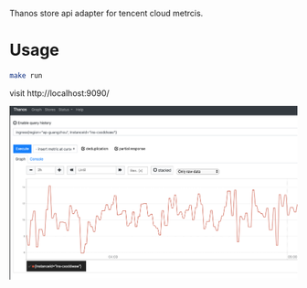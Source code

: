 
Thanos store api adapter for tencent cloud metrcis.

# Usage  


```bash 
make run
```

visit http://localhost:9090/

![image](./doc/exampl.png)